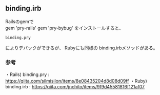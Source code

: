 ## binding.irb

Railsのgemで  
  gem 'pry-rails' 
  gem 'pry-bybug' 
をインストールすると、
```
binding.pry
```
によりデバックができるが、
Rubyにも同様の binding.irbメソッドがある。

### 参考
・Rails) binding.pry : https://qiita.com/silmisilon/items/8e08435204d8d08d09ff
・Ruby) binding.irb : https://qiita.com/jnchito/items/9f9d45581816f121af07
